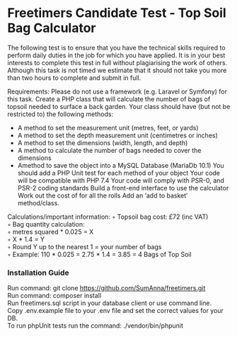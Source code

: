 # Freetimers Candidate Test - Top Soil Bag Calculator

The following test is to ensure that you have the technical skills required to perform daily
duties in the job for which you have applied. It is in your best interests to complete this test
in full without plagiarising the work of others.
Although this task is not timed we estimate that it should not take you more than two hours
to complete and submit in full.

Requirements:
Please do not use a framework (e.g. Laravel or Symfony) for this task.
Create a PHP class that will calculate the number of bags of topsoil needed to surface a
back garden.
Your class should have (but not be restricted to) the following methods:
* A method to set the measurement unit (metres, feet, or yards)
* A method to set the depth measurement unit (centimetres or inches)
* A method to set the dimensions (width, length, and depth)
* A method to calculate the number of bags needed to cover the dimensions
* Amethod to save the object into a MySQL Database (MariaDb 10.1)
You should add a PHP Unit test for each method of your object
Your code will be compatible with PHP 7.4
Your code will comply with PSR-0, and PSR-2 coding standards
Build a front-end interface to use the calculator
Work out the cost of for all the rolls
Add an ‘add to basket’ method/class.

Calculations/important information:
◦ Topsoil bag cost: £72 (inc VAT)<br />
◦ Bag quantity calculation:<br />
◦ metres squared * 0.025 = X<br />
◦ X * 1.4 = Y<br />
◦ Round Y up to the nearest 1 = your number of bags<br />
◦ Example: 110 * 0.025 = 2.75 * 1.4 = 3.85 = 4 Bags of Top Soil<br />

### Installation Guide
Run command: git clone https://github.com/SumAnna/freetimers.git<br />
Run command: composer install<br />
Run freetimers.sql script in your database client or use command line.<br />
Copy .env.example file to your .env file and set the correct values for your DB.<br />
To run phpUnit tests run the command: ./vendor/bin/phpunit<br />
